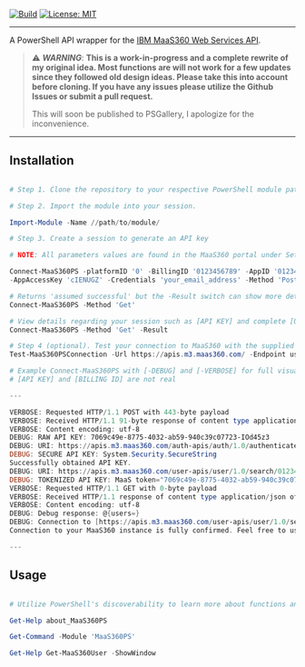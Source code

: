 [![Build](https://github.com/MichaelAlestock/MaaS360PS/actions/workflows/build.yml/badge.svg)](https://github.com/MichaelAlestock/MaaS360PS/actions/workflows/build.yml) [![License: MIT](https://img.shields.io/badge/License-MIT-blue.svg)](https://opensource.org/licenses/MIT)

---

A PowerShell API wrapper for the [IBM MaaS360 Web Services API](https://www.ibm.com/docs/en/maas360?topic=services-maas360-api-reference-web). 


> :warning: **_WARNING_**: **This is a work-in-progress and a complete rewrite of my original idea. Most functions are will not work for 
> a few updates since they followed old design ideas. Please take this into account before cloning.  If you have any issues please utilize the Github Issues or submit a pull request.**
> 
> This will soon be published to PSGallery, I apologize for the inconvenience.
---

## Installation

```powershell

# Step 1. Clone the repository to your respective PowerShell module path.

# Step 2. Import the module into your session.

Import-Module -Name //path/to/module/

# Step 3. Create a session to generate an API key

# NOTE: All parameters values are found in the MaaS360 portal under Setup > Documentation.

Connect-MaaS360PS -platformID '0' -BillingID '0123456789' -AppID '01234567_apple' -AppVersion '1.0' `
-AppAccessKey 'cIENUGZ' -Credentials 'your_email_address' -Method 'Post'

# Returns 'assumed successful' but the -Result switch can show more detail
Connect-MaaS360PS -Method 'Get'

# View details regarding your session such as [API KEY] and complete [URI]
Connect-MaaS360PS -Method 'Get' -Result

# Step 4 (optional). Test your connection to MaaS360 with the supplied API key.
Test-MaaS360PSConnection -Url https://apis.m3.maas360.com/ -Endpoint user-apis/user/1.0/search/ -BillingID '0123456789' -Method 'Get'

# Example Connect-MaaS360PS with [-DEBUG] and [-VERBOSE] for full visual of the command.
# [API KEY] and [BILLING ID] are not real

---

VERBOSE: Requested HTTP/1.1 POST with 443-byte payload
VERBOSE: Received HTTP/1.1 91-byte response of content type application/json
VERBOSE: Content encoding: utf-8
DEBUG: RAW API KEY: 7069c49e-8775-4032-ab59-940c39c07723-IOd45z3
DEBUG: URI: https://apis.m3.maas360.com/auth-apis/auth/1.0/authenticate/01234567
DEBUG: SECURE API KEY: System.Security.SecureString
Successfully obtained API KEY.
DEBUG: URI: https://apis.m3.maas360.com/user-apis/user/1.0/search/01234567
DEBUG: TOKENIZED API KEY: MaaS token="7069c49e-8775-4032-ab59-940c39c07723-IOd45z3"
VERBOSE: Requested HTTP/1.1 GET with 0-byte payload
VERBOSE: Received HTTP/1.1 response of content type application/json of unknown size
VERBOSE: Content encoding: utf-8
DEBUG: Debug response: @{users=}
DEBUG: Connection to [https://apis.m3.maas360.com/user-apis/user/1.0/search/01234567] successful.
Connection to your MaaS360 instance is fully confirmed. Feel free to use all commands.

---

```

## Usage

```powershell

# Utilize PowerShell's discoverability to learn more about functions and their usages.

Get-Help about_MaaS360PS

Get-Command -Module 'MaaS360PS'

Get-Help Get-MaaS360User -ShowWindow

```

